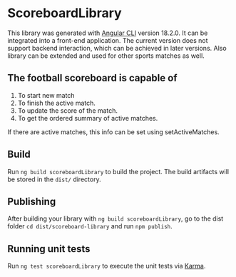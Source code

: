 # ScoreboardLibrary

This library was generated with [Angular CLI](https://github.com/angular/angular-cli) version 18.2.0. It can be integrated into a front-end application. The current version does not support backend interaction, which can be achieved in later versions.
Also library can be extended and used for other sports matches as well.

## The football scoreboard is capable of

1. To start new match
2. To finish the active match.
3. To update the score of the match.
4. To get the ordered summary of active matches.

 If there are active matches, this info can be set using setActiveMatches.

## Build

Run `ng build scoreboardLibrary` to build the project. The build artifacts will be stored in the `dist/` directory.

## Publishing

After building your library with `ng build scoreboardLibrary`, go to the dist folder `cd dist/scoreboard-library` and run `npm publish`.

## Running unit tests

Run `ng test scoreboardLibrary` to execute the unit tests via [Karma](https://karma-runner.github.io).


